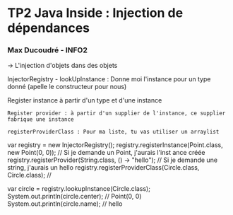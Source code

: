 # TP2 Java Inside : Injection de dépendances
### Max Ducoudré - INFO2

-> L'injection d'objets dans des objets

InjectorRegistry 
    - lookUpInstance : Donne moi l'instance pour un type donné (apelle le constructeur pour nous)


Register instance 
    à partir d'un type et d'une instance

    Register provider : à partir d'un supplier de l'instance, ce supplier fabrique une instance

    registerProviderClass : Pour ma liste, tu vas utiliser un arraylist 



var registry = new InjectorRegistry();
registry.registerInstance(Point.class, new Point(0, 0)); // Si je demande un Point, j'aurais l'inst ance créée
registry.registerProvider(String.class, () -> "hello"); // Si je demande une string, j'aurais un hello
registry.registerProviderClass(Circle.class, Circle.class); //

var circle = registry.lookupInstance(Circle.class);
System.out.println(circle.center);  // Point(0, 0)
System.out.println(circle.name);  // hello    

